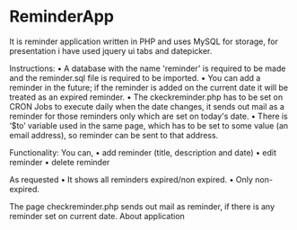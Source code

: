 # ReminderApp
 It is reminder application written in PHP and uses MySQL for storage, for presentation i have used jquery ui tabs and datepicker.

Instructions: • A database with the name 'reminder' is required to be made and the reminder.sql file is required to be imported. • You can add a reminder in the future; if the reminder is added on the current date it will be treated as an expired reminder. • The ckeckreminder.php has to be set on CRON Jobs to execute daily when the date changes, it sends out mail as a reminder for those reminders only which are set on today's date. • There is ‘$to’ variable used in the same page, which has to be set to some value (an email address), so reminder can be sent to that address.

Functionality: You can, • add reminder (title, description and date) • edit reminder • delete reminder

As requested • It shows all reminders expired/non expired. • Only non-expired.

The page checkreminder.php sends out mail as reminder, if there is any reminder set on current date. About application
